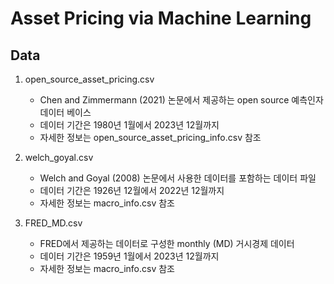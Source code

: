 # Asset Pricing via Machine Learning

## Data

1. open_source_asset_pricing.csv

   - Chen and Zimmermann (2021) 논문에서 제공하는 open source 예측인자 데이터 베이스
   - 데이터 기간은 1980년 1월에서 2023년 12월까지
   - 자세한 정보는 open_source_asset_pricing_info.csv 참조

2. welch_goyal.csv

   - Welch and Goyal (2008) 논문에서 사용한 데이터를 포함하는 데이터 파일
   - 데이터 기간은 1926년 12월에서 2022년 12월까지
   - 자세한 정보는 macro_info.csv 참조

3. FRED_MD.csv

   - FRED에서 제공하는 데이터로 구성한 monthly (MD) 거시경제 데이터
   - 데이터 기간은 1959년 1월에서 2023년 12월까지
   - 자세한 정보는 macro_info.csv 참조

